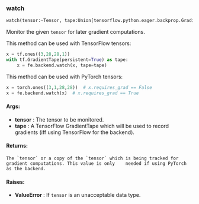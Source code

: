 

### watch
```python
watch(tensor:~Tensor, tape:Union[tensorflow.python.eager.backprop.GradientTape, NoneType]=None) -> ~Tensor
```
Monitor the given `tensor` for later gradient computations.

This method can be used with TensorFlow tensors:
```python
x = tf.ones((3,28,28,1))
with tf.GradientTape(persistent=True) as tape:
    x = fe.backend.watch(x, tape=tape)
```

This method can be used with PyTorch tensors:
```python
x = torch.ones((3,1,28,28))  # x.requires_grad == False
x = fe.backend.watch(x)  # x.requires_grad == True
```



#### Args:

* **tensor** :  The tensor to be monitored.
* **tape** :  A TensorFlow GradientTape which will be used to record gradients (iff using TensorFlow for the backend).

#### Returns:
    The `tensor` or a copy of the `tensor` which is being tracked for gradient computations. This value is only    needed if using PyTorch as the backend.

#### Raises:

* **ValueError** :  If `tensor` is an unacceptable data type.
